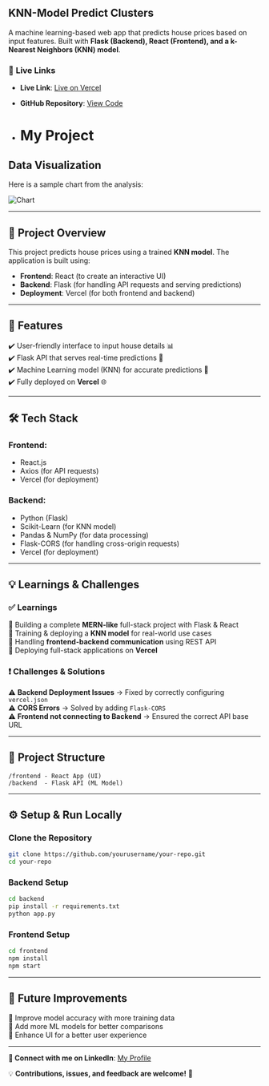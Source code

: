 
## **KNN-Model Predict Clusters**  
A machine learning-based web app that predicts house prices based on input features. Built with **Flask (Backend), React (Frontend), and a k-Nearest Neighbors (KNN) model**.

### 🔗 **Live Links**  
- **Live Link**: [Live on Vercel](https://sct-ml-2-qaw1-45wfotr0q-sahilraj12032004s-projects.vercel.app/)    
- **GitHub Repository**: [View Code](https://github.com/SahilRaj12032004/SCT_ML_2.git )

- # My Project

## Data Visualization

Here is a sample chart from the analysis:

![Chart](chart.png)

---

## 📌 **Project Overview**  
This project predicts house prices using a trained **KNN model**. The application is built using:  
- **Frontend**: React (to create an interactive UI)  
- **Backend**: Flask (for handling API requests and serving predictions)  
- **Deployment**: Vercel (for both frontend and backend)  

---

## 🚀 **Features**  
✔️ User-friendly interface to input house details 📊  
✔️ Flask API that serves real-time predictions 📡  
✔️ Machine Learning model (KNN) for accurate predictions 🧠  
✔️ Fully deployed on **Vercel** 🌐  

---

## 🛠 **Tech Stack**  
### **Frontend**:  
- React.js  
- Axios (for API requests)  
- Vercel (for deployment)  

### **Backend**:  
- Python (Flask)  
- Scikit-Learn (for KNN model)  
- Pandas & NumPy (for data processing)  
- Flask-CORS (for handling cross-origin requests)  
- Vercel (for deployment)  

---

## 💡 **Learnings & Challenges**  
### ✅ **Learnings**  
🔹 Building a complete **MERN-like** full-stack project with Flask & React  
🔹 Training & deploying a **KNN model** for real-world use cases  
🔹 Handling **frontend-backend communication** using REST API  
🔹 Deploying full-stack applications on **Vercel**  

### ❗ **Challenges & Solutions**  
⚠ **Backend Deployment Issues** → Fixed by correctly configuring `vercel.json`  
⚠ **CORS Errors** → Solved by adding `Flask-CORS`  
⚠ **Frontend not connecting to Backend** → Ensured the correct API base URL  

---

## 📂 **Project Structure**  
```
/frontend - React App (UI)
/backend  - Flask API (ML Model)
```

---

## ⚙ **Setup & Run Locally**  
### **Clone the Repository**  
```sh
git clone https://github.com/yourusername/your-repo.git
cd your-repo
```

### **Backend Setup**  
```sh
cd backend
pip install -r requirements.txt
python app.py
```

### **Frontend Setup**  
```sh
cd frontend
npm install
npm start
```

---

## 📢 **Future Improvements**  
🚀 Improve model accuracy with more training data  
🚀 Add more ML models for better comparisons  
🚀 Enhance UI for a better user experience  

---

**🔗 Connect with me on LinkedIn**: [My Profile](https://www.linkedin.com/in/sahil-raj-o1/)  

💡 **Contributions, issues, and feedback are welcome!** 🚀 
